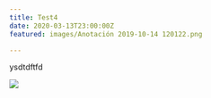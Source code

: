 ```yaml
---
title: Test4
date: 2020-03-13T23:00:00Z
featured: images/Anotación 2019-10-14 120122.png

---
```

ysdtdftfd

![](images/header-image.jpg)